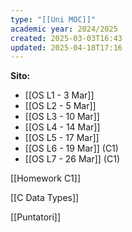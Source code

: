 ```yaml
---
type: "[[Uni MOC]]"
academic year: 2024/2025
created: 2025-03-03T16:43
updated: 2025-04-18T17:16
---
```

**Sito:** 

- [[OS L1 - 3 Mar]]
- [[OS L2 - 5 Mar]]
- [[OS L3 - 10 Mar]]
- [[OS L4 - 14 Mar]]
- [[OS L5 - 17 Mar]]
- [[OS L6 - 19 Mar]] (C1)
- [[OS L7 - 26 Mar]] (C1)


[[Homework C1]]


[[C Data Types]]

[[Puntatori]]